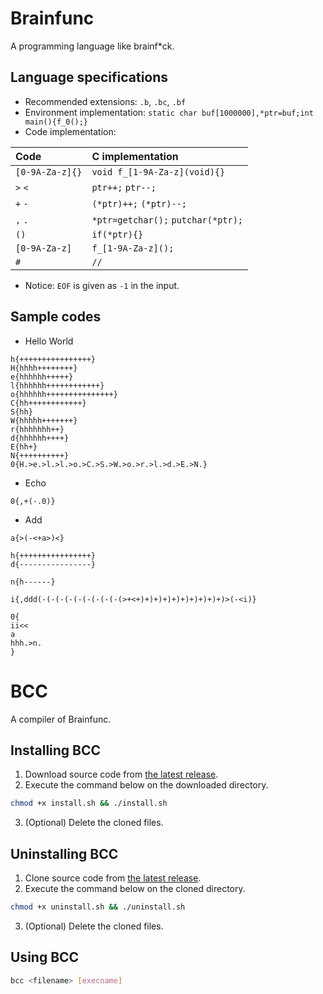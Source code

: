 # Brainfunc
A programming language like brainf\*ck.

## Language specifications

- Recommended extensions: `.b`, `.bc`, `.bf`
- Environment implementation: `static char buf[1000000],*ptr=buf;int main(){f_0();}`
- Code implementation:

| Code            | C implementation                   |
| :-------------- | :--------------------------------- |
| `[0-9A-Za-z]{}` | `void f_[1-9A-Za-z](void){}`       |
| `>` `<`         | `ptr++;` `ptr--;`                  |
| `+` `-`         | `(*ptr)++;` `(*ptr)--;`            |
| `,` `.`         | `*ptr=getchar();` `putchar(*ptr);` |
| `()`            | `if(*ptr){}`                       |
| `[0-9A-Za-z]`   | `f_[1-9A-Za-z]();`                 |
| `#`             | `//`                               |

- Notice: `EOF` is given as `-1` in the input.

## Sample codes
- Hello World

```brainfuck
h{++++++++++++++++}
H{hhhh++++++++}
e{hhhhhh+++++}
l{hhhhhh++++++++++++}
o{hhhhhh+++++++++++++++}
C{hh++++++++++++}
S{hh}
W{hhhhh+++++++}
r{hhhhhhh++}
d{hhhhhh++++}
E{hh+}
N{++++++++++}
0{H.>e.>l.>l.>o.>C.>S.>W.>o.>r.>l.>d.>E.>N.}
```

- Echo

```brainfuck
0{,+(-.0)}
```

- Add

```brainfuck
a{>(-<+a>)<}

h{++++++++++++++++}
d{----------------}

n{h------}

i{,ddd(-(-(-(-(-(-(-(-(-(>+<+)+)+)+)+)+)+)+)+)+)>(-<i)}

0{
ii<<
a
hhh.>n.
}
```

# BCC
A compiler of Brainfunc.

## Installing BCC
1. Download source code from [the latest release](https://github.com/shuzaei/brainfunc/releases/latest/).
2. Execute the command below on the downloaded directory.

```sh
chmod +x install.sh && ./install.sh
```

3. (Optional) Delete the cloned files.

## Uninstalling BCC
1. Clone source code from [the latest release](https://github.com/shuzaei/brainfunc/releases/latest/).
2. Execute the command below on the cloned directory.

```sh
chmod +x uninstall.sh && ./uninstall.sh
```

3. (Optional) Delete the cloned files.

## Using BCC
```sh
bcc <filename> [execname]
```
